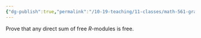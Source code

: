 ```yaml
---
{"dg-publish":true,"permalink":"/10-19-teaching/11-classes/math-561-graduate-algebra/exercises/direct-sum-of-free-modules/","updated":"2024-10-07T13:02:53-07:00"}
---
```


Prove that any direct sum of free $R$-modules is free.